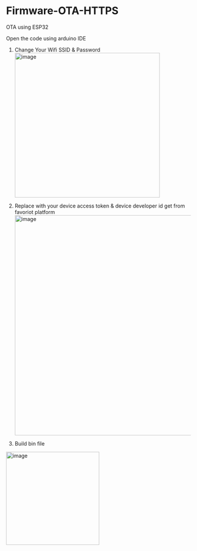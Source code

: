 # Firmware-OTA-HTTPS
OTA using ESP32 

Open the code using arduino IDE

1. Change Your Wifi SSID & Password
   <img width="395" alt="image" src="https://github.com/user-attachments/assets/2131c380-01d9-420c-adcf-582afe7eeb31" />

2. Replace with your device access token & device developer id get from favoriot platform
   <img width="601" alt="image" src="https://github.com/user-attachments/assets/a5005c2f-c49a-44c5-b0f4-c808c1c7e0ed" />

3. Build bin file 

<img width="254" alt="image" src="https://github.com/user-attachments/assets/1cdf4fb4-4c07-4601-9676-4a7edbe03f98" />




